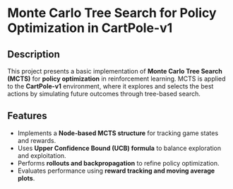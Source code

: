 # Monte Carlo Tree Search for Policy Optimization in CartPole-v1

## Description
This project presents a basic implementation of **Monte Carlo Tree Search (MCTS)** for **policy optimization** in reinforcement learning. MCTS is applied to the **CartPole-v1** environment, where it explores and selects the best actions by simulating future outcomes through tree-based search.

## Features
- Implements a **Node-based MCTS structure** for tracking game states and rewards.
- Uses **Upper Confidence Bound (UCB) formula** to balance exploration and exploitation.
- Performs **rollouts and backpropagation** to refine policy optimization.
- Evaluates performance using **reward tracking and moving average plots**.
